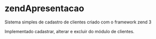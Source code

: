 # zendApresentacao
Sistema simples de cadastro de clientes criado com o framework zend 3


Implementado cadastrar, alterar e excluir do módulo de clientes.


